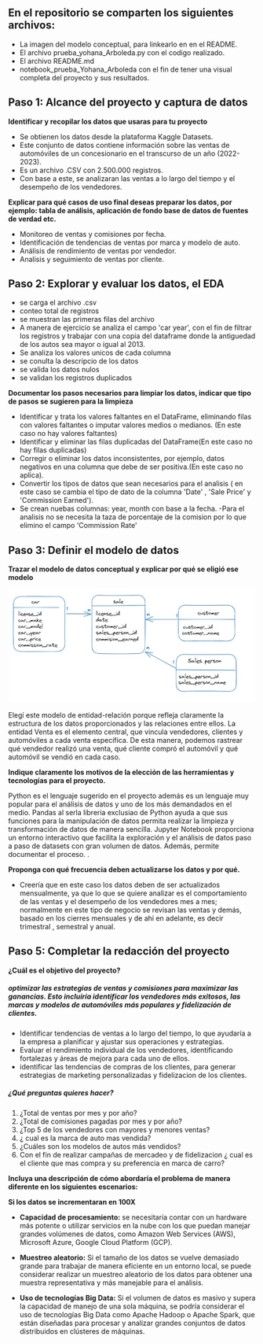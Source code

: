 ## En el repositorio se comparten los siguientes archivos:
- La imagen del modelo conceptual, para linkearlo en en el README.
- El archivo prueba_yohana_Arboleda.py con el codigo realizado.
- El archivo README.md 
- notebook_prueba_Yohana_Arboleda con el fin de tener una visual completa del proyecto y sus resultados.

## **Paso 1: Alcance del proyecto y captura de datos**
 **Identificar y recopilar los datos que usaras para tu proyecto**
- Se obtienen los datos desde la plataforma Kaggle Datasets.
- Este conjunto de datos contiene información sobre las ventas de automóviles de un concesionario en el transcurso de un año (2022-2023).
- Es un archivo .CSV con  2.500.000 registros.
- Con base a este, se analizaran las ventas a lo largo del tiempo y el desempeño de los vendedores.

**Explicar para qué casos de uso final deseas preparar los datos, por ejemplo: tabla de análisis, 
aplicación de fondo base de datos de fuentes de verdad  etc.**
- Monitoreo de ventas y comisiones por fecha.
- Identificación de tendencias de ventas por marca y modelo de auto.
- Análisis de rendimiento de ventas por vendedor.
- Analisis y seguimiento de ventas por cliente.

## **Paso 2: Explorar y evaluar los datos, el EDA**
- se carga el archivo .csv
- conteo total de registros
- se muestran las primeras filas del archivo
- A manera de ejercicio se analiza el campo 'car year', con el fin de filtrar los registros y trabajar con una copia del dataframe donde la antiguedad de los autos sea mayor o igual al 2013.
- Se analiza los valores unicos de cada columna
- se conulta la descripcio de los datos
- se valida los datos nulos
- se validan los registros duplicados

**Documentar los pasos necesarios para limpiar los datos, indicar que tipo de pasos se sugieren para la limpieza**

- Identificar y trata los valores faltantes en el DataFrame, eliminando filas con valores faltantes o imputar valores medios o medianos. (En este caso no hay valores faltantes)
- Identificar y eliminar las filas duplicadas del DataFrame(En este caso no hay filas duplicadas)
- Corregir o eliminar los datos inconsistentes, por ejemplo, datos negativos en una columna que debe de ser positiva.(En este caso no aplica).
- Convertir los tipos de datos que sean necesarios para el analisis ( en este caso se cambia el tipo de dato de la columna 'Date' , 'Sale Price' y 'Commission Earned').
- Se crean nuebas columnas: year, month con base a la fecha.
 -Para el analisis no se necesita la taza de porcentaje de la comision por lo que elimino el campo 'Commission Rate' 
 
 ## Paso 3: Definir el modelo de datos
**Trazar el modelo de datos conceptual y explicar por qué se eligió ese modelo**

![modelo_conceptual](https://github.com/jarboledal19/analisis_datos_sales_cars/blob/main/Modelo_conceptual_cars_sale.jpg)

Elegí este modelo de entidad-relación porque refleja claramente la estructura de los datos proporcionados y las relaciones entre ellos. La entidad Venta es el elemento central, que vincula vendedores, clientes y automóviles a cada venta específica. De esta manera, podemos rastrear qué vendedor realizó una venta, qué cliente compró el automóvil y qué automóvil se vendió en cada caso.

**Indique claramente los motivos de la elección de las herramientas y tecnologías para el proyecto.**

Python es el lenguaje sugerido en el proyecto además es un lenguaje muy popular para el análisis de datos y uno de los más demandados en el medio.
Pandas al serla libreria exclusiao de Python ayuda a que sus funciones para la manipulación de datos permita realizar la limpieza y transformación de datos de manera sencilla.
Jupyter Notebook proporciona un entorno interactivo que facilita la exploración y el análisis de datos paso a paso de datasets con gran volumen de datos. Además, permite documentar el proceso. .


**Proponga con qué frecuencia deben actualizarse los datos y por qué.**

- 	Creería que en este caso los datos deben de ser actualizados mensualmente, ya que lo que se quiere analizar es el comportamiento de las ventas  y el desempeño de los vendedores mes a mes; normalmente en este tipo de negocio se revisan las ventas y demás, basado en los cierres mensuales  y de ahí en adelante, es decir trimestral , semestral y anual.
## Paso 5: Completar la redacción del proyecto

**¿Cuál es el objetivo del proyecto?**
##### optimizar las estrategias de ventas y comisiones para maximizar las ganancias. Esto incluiría identificar los vendedores más exitosos, las marcas y modelos de automóviles más populares y fidelización de clientes.
- Identificar tendencias de ventas a lo largo del tiempo, lo que ayudaría a la empresa a planificar y ajustar sus operaciones y estrategias.
- Evaluar el rendimiento individual de los vendedores, identificando fortalezas y áreas de mejora para cada uno de ellos.
- identificar las tendencias de compras de los clientes, para generar estrategias de marketing personalizadas y fidelizacion de los clientes.

#####  ¿Qué preguntas quieres hacer?
1. ¿Total de ventas por mes y por año? 
2. ¿Total de comisiones pagadas por mes y por año? 
3. ¿Top 5 de los vendedores con mayores y menores ventas?
4. ¿ cual es la marca de auto mas vendida?
5. ¿Cuáles son los modelos de autos más vendidos?
6. Con el fin de realizar campañas de mercadeo y de fidelizacion ¿ cual es el cliente que mas compra y su preferencia en marca de carro?

**Incluya una descripción de cómo abordaría el problema de manera diferente en los siguientes escenarios:**
    
**Si los datos se incrementaran en 100X**

- **Capacidad de procesamiento:** se necesitaría contar con un hardware más potente o utilizar servicios en la nube con los que puedan manejar grandes volúmenes de datos, como Amazon Web Services (AWS), Microsoft Azure, Google Cloud Platform (GCP).

- **Muestreo aleatorio:** Si el tamaño de los datos se vuelve demasiado grande para trabajar de manera eficiente en un entorno local, se puede considerar realizar un muestreo aleatorio de los datos para obtener una muestra representativa y más manejable para el análisis.

- **Uso de tecnologías Big Data:** Si el volumen de datos es masivo y supera la capacidad de manejo de una sola máquina, se podría considerar el uso de tecnologías Big Data como Apache Hadoop o Apache Spark, que están diseñadas para procesar y analizar grandes conjuntos de datos distribuidos en clústeres de máquinas.

